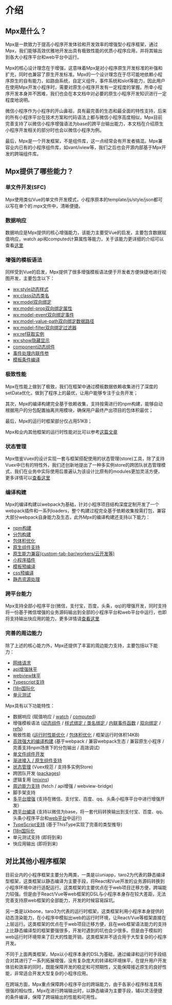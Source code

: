 # 介绍

## Mpx是什么？

Mpx是一款致力于提高小程序开发体验和开发效率的增强型小程序框架，通过Mpx，我们能够高效优雅地开发出具有极致性能的优质小程序应用，并将其输出到各大小程序平台和web平台中运行。

Mpx的核心设计理念在于增强，这意味着Mpx是对小程序原生开发标准的补强和扩充，同时也兼容了原生开发标准。Mpx的一个设计理念在于尽可能地依赖小程序原生的自有能力，如路由系统，自定义组件，事件系统和slot等能力，因此用户在使用Mpx开发小程序时，需要对原生小程序开发有一定程度的掌握。所幸小程序开发本身并不困难，我们也会在本文档中对必要的原生小程序开发知识进行一定程度地说明。

微信小程序作为小程序的开山鼻祖，具有最完善的生态和最全面的特性支持，后来的所有小程序平台在技术方案和代码语法上都与微信小程序高度相似，Mpx目前完善支持了以微信小程序增强语法为base的跨平台输出能力，本文档在介绍原生小程序开发相关的部分时也会以微信小程序为例。

最后，Mpx是一个开发框架，不是组件库，这一点经常会有开发者搞混。Mpx兼容业内已有的小程序组件库，如vant/iview等，我们之后也会开源内部基于Mpx开发的跨端组件库。


## Mpx提供了哪些能力？

### 单文件开发(SFC)

Mpx使用类似Vue的单文件开发模式，小程序原本的template/js/style/json都可以写在单个的.mpx文件中，清晰便捷。

### 数据响应

数据响应是Mpx提供的核心增强能力，该能力主要受Vue的启发，主要包含数据赋值响应，watch api和computed计算属性等能力，关于该能力更详细的介绍可以查看[这里](./reactive.md)

### 增强的模板语法

同样受到Vue的启发，Mpx提供了很多增强模板语法便于开发者方便快捷地进行视图开发，主要包含以下：

* [wx:style动态样式](./class-style-binding.md#样式绑定)
* [wx:class动态类名](./class-style-binding.md#类名绑定)
* [wx:model双向绑定](./two-way-binding.md)
* [wx:model-prop双向绑定属性](./two-way-binding.md#更改双向绑定的监听事件及数据属性)
* [wx:model-event双向绑定事件](./two-way-binding.md#更改双向绑定的监听事件及数据属性)
* [wx:model-value-path双向绑定数据路径](./two-way-binding.md#更改双向绑定事件数据路径)
* [wx:model-filter双向绑定过滤器](./two-way-binding.md#双向绑定过滤器)
* [wx:ref获取实例](./refs.md)
* [wx:show隐藏显示](./conditional-render.md)
* [component动态组件](./component.md#动态组件)
* [事件处理内联传参](./event.md)
* [模板条件编译](./template.md)

### 极致性能

Mpx在性能上做到了极致，我们在框架中通过模板数据依赖收集进行了深度的setData优化，做到了程序上的最优，让用户能够专注于业务开发；

其次，Mpx的编译构建完全基于依赖收集，支持按需进行的npm构建，能够自动根据用户的分包配置抽离共用模块，确保用户最终产出项目的包体积最优；

最后，Mpx的运行时框架部分仅占用51KB；

Mpx和业内其他框架的运行时性能对比可以参考[这篇文章](https://github.com/hiyuki/mp-framework-benchmark/blob/master/README.md)

### 状态管理

Mpx借鉴Vuex的设计实现一套与框架搭配使用的状态管理(store)工具，除了支持Vuex中已有的特性外，我们还创新地提出了一种多实例store的跨团队状态管理模式，我们在业务中实际使用后普遍认为该设计比原有的modules更加灵活方便，更多详情可以[查看这里](../advance/store.md)

### 编译构建

Mpx的编译构建以webpack为基础，针对小程序项目结构深度定制开发了一个webpack插件和一系列loaders，整个构建过程完全基于依赖收集按需打包，兼容大部分webpack自身能力及生态，此外Mpx的编译构建还支持以下能力：

* [npm构建](../advance/npm.md)
* [分包构建](../advance/subpackage.md#分包)
* [包体积优化](../advance/subpackage.md)
* [原生组件支持](../advance/progressive.md#原生接入)
* [原生能力兼容(custom-tab-bar/workers/云开发等)](../advance/ability-compatible.md)
* [小程序插件](../advance/plugin.md)
* [模板预编译](./template.md#模板预编译)
* [css预编译](./css.md)
* [静态资源处理](../advance/image-process.md)


### 跨平台能力

Mpx支持全部小程序平台(微信，支付宝，百度，头条，qq)的增强开发，同时支持将一份基于微信增强的业务源码输出到全部的小程序平台和web平台中运行，也即将支持输出快应用的能力，更多详情请[查看这里](../advance/platform-support.md)

### 完善的周边能力

除了上述的核心能力外，Mpx还提供了丰富的周边能力支持，主要包括以下能力：

* [网络请求](../extend/request.md)
* [api增强抹平](../extend/api-proxy.md)
* [webview抹平](../../api/extend.md#webview-bridge)
* [Typescript支持](../tool/ts.md)
* [I18n国际化](../tool/i18n.md)
* [单元测试](../tool/unit-test.md)


Mpx具有以下功能特性：
* 数据响应 (赋值响应 / [watch](./reactive.md) / [computed](./reactive.md))
* 增强模板语法 ([动态组件](./component.md#动态组件) / [样式绑定 / 类名绑定 ](./class-style-binding.md) / [内联事件函数](./event.md) / [双向绑定](./two-way-binding.md) / [refs](./refs.md))
* 极致性能 ([运行时性能优化](../understand/runtime.md) / [包体积优化](../advance/subpackage.md#分包) / 框架运行时体积14KB)
* [高效强大的编译构建](../understand/compile.md) (基于webpack / 兼容webpack生态 / 兼容原生小程序 / 完善支持npm场景下的分包输出 / 高效调试)
* [单文件组件开发](./single-file.md)
* [渐进接入 / 原生组件支持](../advance/progressive.md)
* [状态管理](../advance/store.md) (Vuex规范 / 支持多实例Store)
* 跨团队开发 ([packages](../advance/subpackage.md#packages))
* 逻辑复用 ([mixins](../advance/mixin.md))
* [周边能力支持](../extend/) (fetch / api增强 / webview-bridge)
* 脚手架支持
* [多平台增强](../advance/platform-support.md#多平台支持) (支持在微信、支付宝、百度、qq、头条小程序平台中进行增强开发)
* [跨平台编译](../advance/platform-support.md#跨平台编译) (支持以微信为base，将一套代码转换输出到支付宝、百度、qq、头条小程序平台和[web平台](../advance/platform-support.md#跨平台输出web)中运行)
* [TypeScript支持](../tool/ts.md) (基于ThisType实现了完善的类型推导)
* [I18n国际化](../tool/i18n.md)
* 单元测试支持 (即将到来)
* 快应用输出 (即将到来)

## 对比其他小程序框架

目前业内的小程序框架主要分为两类，一类是以uniapp，taro2为代表的静态编译型框架，这类框架以静态编译为主要手段，将React和Vue开发的业务源码转换到小程序环境中进行适配运行。这类框架的主要优点在于web项目迁移方便，跨端能力较强。但是由于React/Vue等web框架的DSL与小程序本身存在较大差距，无法完善支持原web框架的全部能力，开发的时候容易踩坑。

另一类是以kbone，taro3为代表的运行时框架，这类框架利用小程序本身提供的动态渲染能力，在小程序中模拟出web的运行时环境，让React/Vue等框架直接在上层运行。这类框架的优点在于web项目迁移方便，且在web框架语法能力的支持上比静态编译型的框架要强很多，开发时遇到的坑也会少很多。但是由于模拟的web运行时环境带来了巨大的性能开销，这类框架并不适合用于大型复杂的小程序开发。

不同于上面两类框架，Mpx以小程序本身的DSL为基础，通过编译和运行时手段结合对其进行了一系列拓展增强，没有复杂庞大的转译和环境抹平，在提升用户开发体验和效率的同时，既能保障开发的稳定和可预期性，又能保障接近原生的良好性能，非常适合开发大型复杂的小程序应用。

在跨端方面，Mpx重点保障跨小程序平台的跨端能力，由于各家小程序标准具有很强的相似性，Mpx在进行跨端输出时，以静态编译为主要手段，辅以灵活便捷的条件编译，保障了跨端输出的性能和可用性。




